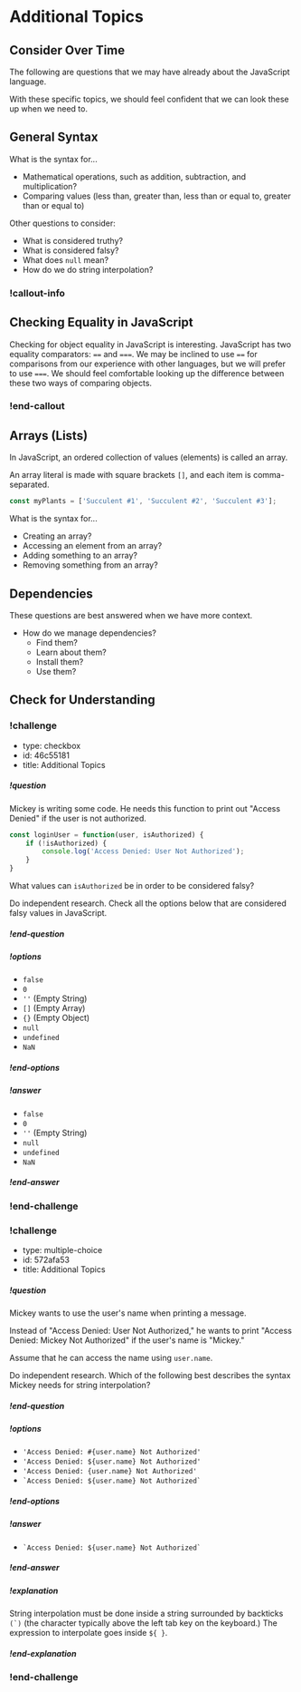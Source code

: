 # Additional Topics

## Consider Over Time

The following are questions that we may have already about the JavaScript language.

With these specific topics, we should feel confident that we can look these up when we need to.

## General Syntax

What is the syntax for...

- Mathematical operations, such as addition, subtraction, and multiplication?
- Comparing values (less than, greater than, less than or equal to, greater than or equal to)

Other questions to consider:

- What is considered truthy?
- What is considered falsy?
- What does `null` mean?
- How do we do string interpolation?

### !callout-info

## Checking Equality in JavaScript

Checking for object equality in JavaScript is interesting. JavaScript has two equality comparators: `==` and `===`. We may be inclined to use `==` for comparisons from our experience with other languages, but we will prefer to use `===`. We should feel comfortable looking up the difference between these two ways of comparing objects.

### !end-callout

## Arrays (Lists)

In JavaScript, an ordered collection of values (elements) is called an array.

An array literal is made with square brackets `[]`, and each item is comma-separated.

```js
const myPlants = ['Succulent #1', 'Succulent #2', 'Succulent #3'];
```

What is the syntax for...

- Creating an array?
- Accessing an element from an array?
- Adding something to an array?
- Removing something from an array?

## Dependencies

These questions are best answered when we have more context.

- How do we manage dependencies?
    - Find them?
    - Learn about them?
    - Install them?
    - Use them?

## Check for Understanding

<!-- Question 1 -->
<!-- prettier-ignore-start -->
### !challenge
* type: checkbox
* id: 46c55181
* title: Additional Topics
##### !question

Mickey is writing some code. He needs this function to print out "Access Denied" if the user is not authorized.

```js
const loginUser = function(user, isAuthorized) {
    if (!isAuthorized) {
        console.log('Access Denied: User Not Authorized');
    }
}
```

What values can `isAuthorized` be in order to be considered falsy?

Do independent research. Check all the options below that are considered falsy values in JavaScript.

##### !end-question
##### !options

* `false`
* `0`
* `''` (Empty String)
* `[]` (Empty Array)
* `{}` (Empty Object)
* `null`
* `undefined`
* `NaN`

##### !end-options
##### !answer

* `false`
* `0`
* `''` (Empty String)
* `null`
* `undefined`
* `NaN`

##### !end-answer
### !end-challenge
<!-- prettier-ignore-end -->


<!-- Question 2 -->
<!-- prettier-ignore-start -->
### !challenge
* type: multiple-choice
* id: 572afa53
* title: Additional Topics
##### !question

Mickey wants to use the user's name when printing a message.

Instead of "Access Denied: User Not Authorized," he wants to print "Access Denied: Mickey Not Authorized" if the user's name is "Mickey."

Assume that he can access the name using `user.name`.

Do independent research. Which of the following best describes the syntax Mickey needs for string interpolation?

##### !end-question
##### !options

* `'Access Denied: #{user.name} Not Authorized'`
* `'Access Denied: ${user.name} Not Authorized'`
* `'Access Denied: {user.name} Not Authorized'`
* `` `Access Denied: ${user.name} Not Authorized` ``

##### !end-options
##### !answer

* `` `Access Denied: ${user.name} Not Authorized` ``

##### !end-answer
##### !explanation

String interpolation must be done inside a string surrounded by backticks ``(`)`` (the character typically above the left tab key on the keyboard.) The expression to interpolate goes inside `${ }`.

##### !end-explanation
### !end-challenge
<!-- prettier-ignore-end -->

